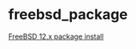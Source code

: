 # freebsd_package

[FreeBSD 12.x package install](https://github.com/kelzen1/freebsd_package/files/6987953/FreeBSD.12.x.package.install.txt)
